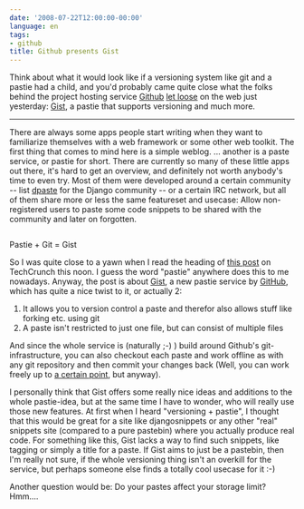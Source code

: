 ```yaml
---
date: '2008-07-22T12:00:00-00:00'
language: en
tags:
- github
title: Github presents Gist
---
```



<img src="http://img.skitch.com/20080722-psajjf1rbs2xhkf63pc2kbxqem.png" class="left" alt=""/>Think about what it would look like if a versioning system like git and a pastie had a child, and you'd probably came quite close what the folks behind the project hosting service [Github](http://www.github.com) [let loose](http://github.com/blog/118-here-s-the-gist-of-it) on the web just yesterday: [Gist](http://gist.github.com), a pastie that supports versioning and much more.


-------------------------------

There are always some apps people start writing when they want to familiarize themselves with a web framework or some other web toolkit. The first thing that comes to mind here is a simple weblog. ... another is a paste service, or pastie for short. There are currently so many of these little apps out there, it's hard to get an overview, and definitely not worth anybody's time to even try. Most of them were developed around a certain community -- list [dpaste](http://www.dpaste.com) for the Django community -- or a certain IRC network, but all of them share more or less the same featureset and usecase: Allow non-registered users to paste some code snippets to be shared with the community and later on forgotten.

<div class="figure"><img src="http://img.skitch.com/20080722-rjf3hkq8f8fxgeu4xpbkyjh3ey.png" alt=""/><p class="caption">Pastie + Git = Gist</p></div>

So I was quite close to a yawn when I read the heading of [this post](http://www.techcrunch.com/2008/07/22/github-unites-version-control-with-the-pastie/) on TechCrunch this noon. I guess the word "pastie" anywhere does this to me nowadays. Anyway, the post is about [Gist](http://gist.github.com), a new pastie service by [GitHub](http://www.github.com), which has quite a nice twist to it, or actually 2:

1. It allows you to version control a paste and therefor also allows stuff like forking etc. using git
2. A paste isn't restricted to just one file, but can consist of multiple files

And since the whole service is (naturally ;-) ) build around Github's git-infrastructure, you can also checkout each paste and work offline as with any git repository and then commit your changes back (Well, you can work freely up to [a certain point](http://logicalawesome.lighthouseapp.com/projects/8570-github/tickets/708-folder-kills-paste-on-gist), but anyway).

I personally think that Gist offers some really nice ideas and additions to the whole pastie-idea, but at the same time I have to wonder, who will really use those new features. At first when I heard "versioning + pastie", I thought that this would be great for a site like djangosnippets or any other "real" snippets site (compared to a pure pastebin) where you actually produce real code. For something like this, Gist lacks a way to find such snippets, like tagging or simply a title for a paste. If Gist aims to just be a pastebin, then I'm really not sure, if the whole versioning thing isn't an overkill for the service, but perhaps someone else finds a totally cool usecase for it :-)

Another question would be: Do your pastes affect your storage limit? Hmm....
